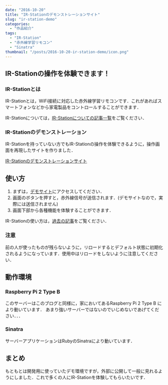 ```yaml
---
date: "2016-10-20"
title: "IR-Stationのデモンストレーションサイト"
slug: "ir-station-demo"
categories:
  - "作品紹介"
tags:
  - "IR-Station"
  - "赤外線学習リモコン"
  - "Sinatra"
thumbnail: "/posts/2016-10-20-ir-station-demo/icon.png"
---
```


## IR-Stationの操作を体験できます！

### IR-Stationとは

IR-Stationとは，WiFi接続に対応した赤外線学習リモコンです．これがあればスマートフォンなどから家電製品をコントロールすることができます．

IR-Stationについては，[IR-Stationについての記事一覧](/tags/#tag-index-IR-Station)をご覧ください．

### IR-Stationのデモンストレーション

IR-Stationを持っていない方でもIR-Stationの操作を体験できるように，操作画面を再現したサイトを作りました．

[IR-Stationのデモンストレーションサイト](http://ir-station.kerikeri.top)

<!--more-->

## 使い方

  1. まずは，[デモサイト](http://ir-station.kerikeri.top)にアクセスしてください．
  1. 画面のボタンを押すと，赤外線信号が送信されます．(デモサイトなので，実際には送信されません)
  1. 画面下部から各種機能を体験することができます．

IR-Stationの使い方は，[過去の記事](/tags/#tag-index-IR-Station)をご覧ください．

### 注意

前の人が使ったものが残らないように，リロードするとデフォルト状態に初期化されるようになっています．使用中はリロードをしないように注意してください．

## 動作環境

### Raspberry Pi 2 Type B

このサーバーはこのブログと同様に，家においてあるRaspberry Pi 2 Type B により動いています．
あまり強いサーバーではないのでいじめないであげてください．．．

### Sinatra

サーバーアプリケーションはRubyのSinatraにより動いています．

## まとめ

もともとは開発用に使っていたデモ環境ですが，外部に公開して一般に見れるようにしました．これで多くの人にIR-Stationを体験してもらいたいです．

